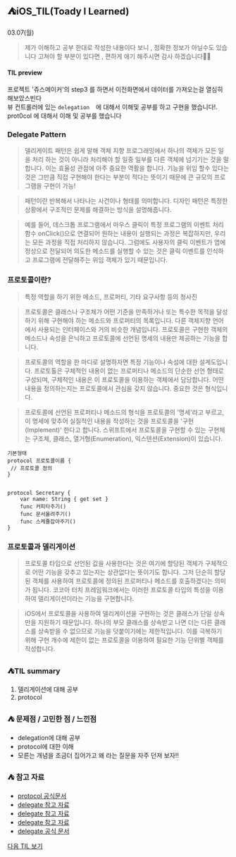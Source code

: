 ## ⛺️iOS_TIL(Toady l Learned)

03.07(월)
> 제가 이해하고 공부 한대로 작성한  내용이다 보니 , 정확한 정보가 아닐수도 있습니다 
   고쳐야 할 부분이 있다면 , 편하게  애기 해주시면  감사 하겠습니다🙏🏻


#### TIL preview
프로젝트 '쥬스메이커'의 step3 를 하면서 이전화면에서 데이터를 가져오는걸 열심히 해보았스빈다 </br>
뷰 컨트롤러에 있는  `delegation  `에 대해서 이해및 공부를 하고 구현을 했습니다!. </br>
prot0col 에 대해서 이해 및 공부를 했습니다




###  Delegate Pattern
> 델리게이트 패턴은 쉽게 말해 객체 지향 프로그래밍에서 하나의 객체가 모든 일을 처리 하는 것이 아니라 처리해야 할 일중 일부를 다른 객체에 넘기기는 것을 말합니다. 이는 효율성 관점에 아주 중요한 역활을 합니다. 기능을 위임 할수 있다는 것은 그만큼 직접 구현해야 한다는 부분이 적다는 뜻이기 때문에 큰 규모의 프로그램을 구현이 가능!

> 패턴이란 반복해서 나타나는 사건이나 형태를 의미합니다. 디자인 패턴은 특정한 상황에서 구조적인 문제를 해결하는 방식을 설명해줍니다.
 

 > 예를 들어, 데스크톱 프로그램에서 마우스 클릭이 특정 프로그램의 이벤트 처리 함수 onClick()으로 연결되어 원하는 내용이 실행되는 과정은  복잡하지만, 우리는 모든 과정을 직접 처리하지 않습니다. 그럼에도 사용자의 클릭 이벤트가 앱에 정상으로 전달되어 의도한 메소드를 실행할 수 있는 것은 클릭 이벤트를 인식하고 프로그램에 전달해주는 위임 객체가 있기 때문입니다.


### 프로토콜이란?
> 특정 역할을 하기 위한 메소드, 프로퍼티, 기타 요구사항 등의 청사진

> 프로토콜은 클래스나 구조체가 어떤 기준을 만족하거나 또는 특수한 목적을 달성하기 위해 구현해야 하는 메소드와 프로퍼티의 목록입니다. 다른 객체지향 언어에서 사용되는 인터페이스와 거의 비슷한 개념입니다. 프로토콜은 구현한 객체의 메소드나 속성을 은닉하고 프로토콜에 선언된 명세의 내용만 제공하는 기능을 합니다.

 > 프로토콜의 역할을 한 마디로 설명하자면 특정 기능이나 속성에 대한 설계도입니다. 프로토톨은 구체적인 내용이 없는 프로퍼티나 메소드의 단순한 선언 형태로 구성되며, 구체적인 내용은 이 프로토콜을 이용하는 객체에서 담당합니다. 어떤 내용을 정의하는지는 프로토콜에서 관심을 갖지 않습니다. 중요한 것은 형식입니다.

 > 프로토콜에 선언된 프로퍼티나 메소드의 형식을 프로토콜의 '명세'라고 부르고, 이 명세에 맞추어 실질적인 내용을 작성하는 것을 프로토콜을 '구현(Implement)' 한다고 합니다. 스위프트에서 프로토콜을 구현할 수 있는 구현체는 구조체, 클래스, 열거형(Enumeration), 익스텐션(Extension)이 있습니다.

```swift=
기본형태
protocol 프로토콜이름 {
 // 프로토콜 정의
}


protocol Secretary {
    var name: String { get set }
    func 커피타주기()
    func 문서올려주기()
    func 스케쥴잡아주기()
}
```

### 프로토콜과 델리게이션

 > 프로토콜 타입으로 선언된 값을 사용한다는 것은 여기에 할당된 객체가 구체적으로 어떤 기능을 갖추고 있는지는 상관없다는 뜻이기도 합니다. 그저 단순히 할당된 객체를 사용하여 프로토콜에 정의된 프로퍼티나 메소드를 호출하겠다는 의미가 됩니다. 코코아 터치 프레임워크에서는 이러한 프로토콜 타입의 특성을 이용하여 델리게이션이라는 기능을 구현합니다.

 > iOS에서 프로토콜을 사용하여 델리게이션을 구현하는 것은 클래스가 단일 상속만을 지원하기 때문입니다. 하나의 부모 클래스를 상속받고 나면 더는 다른 클래스를 상속받을 수 없으므로 기능을 덧붙이기에는 제한적입니다. 이를 극복하기 위해 구현 개수에 제한이 없는 프로토콜을 이용하여 필요한 기능 단위별 객체를 작성합니다.


### ⛺️TIL summary 
1. 델리게이션에 대해 공부
2. protocol





### ⛺️ 문제점 / 고민한 점 / 느낀점 
- delegation에 대해 공부 
- protocol에 대한 이해
- 모른는 개념을 조금더 집어가고 왜 라는 질문을 자주 던져 보자!!


### ⛺️ 참고 자료 
- [protocol 공식문서](https://docs.swift.org/swift-book/LanguageGuide/Protocols.html)
- [delegate 참고 자료](https://roniruny.tistory.com/139)
- [delegate 참고 자료](https://shark-sea.kr/entry/swift-delegate%ED%8C%A8%ED%84%B4-%EC%95%8C%EC%95%84%EB%B3%B4%EA%B8%B0)
- [delegate 참고 자료](https://philosopher-chan.tistory.com/62#recentComments)
- [delegate 공식 문서](https://developer.apple.com/library/archive/documentation/General/Conceptual/DevPedia-CocoaCore/Delegation.html)


[다음 TIL 보기 ]()



